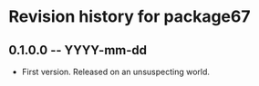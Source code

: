 # Revision history for package67

## 0.1.0.0 -- YYYY-mm-dd

* First version. Released on an unsuspecting world.
